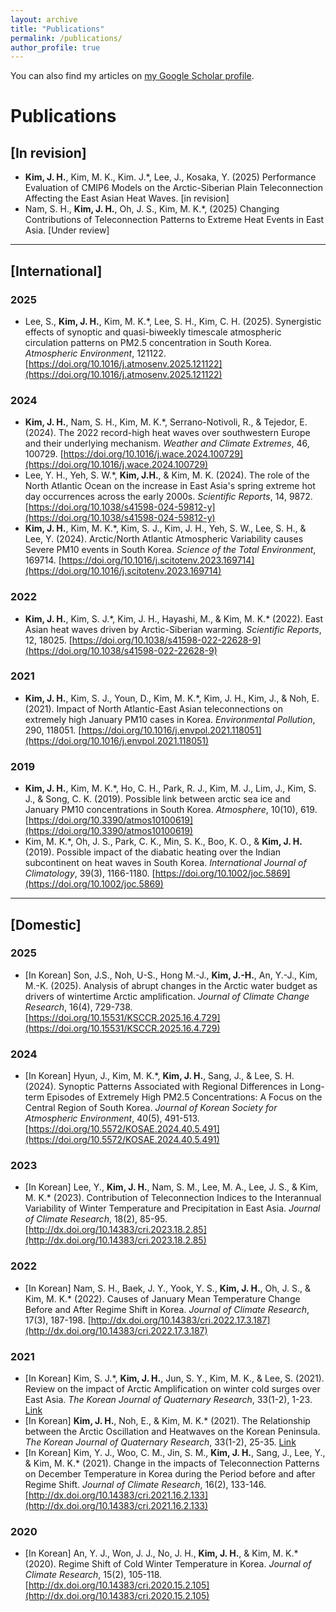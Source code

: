 ```yaml
---
layout: archive
title: "Publications"
permalink: /publications/
author_profile: true
---
```


<div class="wordwrap">
  You can also find my articles on
  <a href="{{ site.author.googlescholar }}">my Google Scholar profile</a>.
</div>


# Publications

## [In revision]
- **Kim, J. H.**, Kim, M. K., Kim. J.\*, Lee, J., Kosaka, Y. (2025) Performance Evaluation of CMIP6 Models on the Arctic-Siberian Plain Teleconnection Affecting the East Asian Heat Waves. [in revision]
- Nam, S. H., **Kim, J. H.**, Oh, J. S., Kim, M. K.\*, (2025) Changing Contributions of Teleconnection Patterns to Extreme Heat Events in East Asia. [Under review]  

---

## [International]

### 2025
- Lee, S., **Kim, J. H.**, Kim, M. K.\*, Lee, S. H., Kim, C. H. (2025). Synergistic effects of synoptic and quasi-biweekly timescale atmospheric circulation patterns on PM2.5 concentration in South Korea. *Atmospheric Environment*, 121122. [https://doi.org/10.1016/j.atmosenv.2025.121122](https://doi.org/10.1016/j.atmosenv.2025.121122)  

### 2024
- **Kim, J. H.**, Nam, S. H., Kim, M. K.\*, Serrano-Notivoli, R., & Tejedor, E. (2024). The 2022 record-high heat waves over southwestern Europe and their underlying mechanism. *Weather and Climate Extremes*, 46, 100729. [https://doi.org/10.1016/j.wace.2024.100729](https://doi.org/10.1016/j.wace.2024.100729)  
- Lee, Y. H., Yeh, S. W.\*, **Kim, J.H.**, & Kim, M. K. (2024). The role of the North Atlantic Ocean on the increase in East Asia's spring extreme hot day occurrences across the early 2000s. *Scientific Reports*, 14, 9872. [https://doi.org/10.1038/s41598-024-59812-y](https://doi.org/10.1038/s41598-024-59812-y)  
- **Kim, J. H.**, Kim, M. K.\*, Kim, S. J., Kim, J. H., Yeh, S. W., Lee, S. H., & Lee, Y. (2024). Arctic/North Atlantic Atmospheric Variability causes Severe PM10 events in South Korea. *Science of the Total Environment*, 169714. [https://doi.org/10.1016/j.scitotenv.2023.169714](https://doi.org/10.1016/j.scitotenv.2023.169714)  

### 2022
- **Kim, J. H.**, Kim, S. J.\*, Kim, J. H., Hayashi, M., & Kim, M. K.\* (2022). East Asian heat waves driven by Arctic-Siberian warming. *Scientific Reports*, 12, 18025. [https://doi.org/10.1038/s41598-022-22628-9](https://doi.org/10.1038/s41598-022-22628-9)  

### 2021
- **Kim, J. H.**, Kim, S. J., Youn, D., Kim, M. K.\*, Kim, J. H., Kim, J., & Noh, E. (2021). Impact of North Atlantic-East Asian teleconnections on extremely high January PM10 cases in Korea. *Environmental Pollution*, 290, 118051. [https://doi.org/10.1016/j.envpol.2021.118051](https://doi.org/10.1016/j.envpol.2021.118051)  

### 2019
- **Kim, J. H.**, Kim, M. K.\*, Ho, C. H., Park, R. J., Kim, M. J., Lim, J., Kim, S. J., & Song, C. K. (2019). Possible link between arctic sea ice and January PM10 concentrations in South Korea. *Atmosphere*, 10(10), 619. [https://doi.org/10.3390/atmos10100619](https://doi.org/10.3390/atmos10100619)  
- Kim, M. K.\*, Oh, J. S., Park, C. K., Min, S. K., Boo, K. O., & **Kim, J. H.** (2019). Possible impact of the diabatic heating over the Indian subcontinent on heat waves in South Korea. *International Journal of Climatology*, 39(3), 1166-1180. [https://doi.org/10.1002/joc.5869](https://doi.org/10.1002/joc.5869)  

---

## [Domestic]

### 2025
- [In Korean] Son, J.S., Noh, U-S., Hong M.-J., **Kim, J.-H.**, An, Y.-J., Kim, M.-K. (2025). Analysis of abrupt changes in the Arctic water budget as drivers of wintertime Arctic amplification. *Journal of Climate Change Research*, 16(4), 729-738. [https://doi.org/10.15531/KSCCR.2025.16.4.729](https://doi.org/10.15531/KSCCR.2025.16.4.729)  

### 2024
- [In Korean] Hyun, J., Kim, M. K.\*, **Kim, J. H.**, Sang, J., & Lee, S. H. (2024). Synoptic Patterns Associated with Regional Differences in Long-term Episodes of Extremely High PM2.5 Concentrations: A Focus on the Central Region of South Korea. *Journal of Korean Society for Atmospheric Environment*, 40(5), 491-513. [https://doi.org/10.5572/KOSAE.2024.40.5.491](https://doi.org/10.5572/KOSAE.2024.40.5.491)  

### 2023
- [In Korean] Lee, Y., **Kim, J. H.**, Nam, S. M., Lee, M. A., Lee, J. S., & Kim, M. K.\* (2023). Contribution of Teleconnection Indices to the Interannual Variability of Winter Temperature and Precipitation in East Asia. *Journal of Climate Research*, 18(2), 85-95. [http://dx.doi.org/10.14383/cri.2023.18.2.85](http://dx.doi.org/10.14383/cri.2023.18.2.85)  

### 2022
- [In Korean] Nam, S. H., Baek, J. Y., Yook, Y. S., **Kim, J. H.**, Oh, J. S., & Kim, M. K.\* (2022). Causes of January Mean Temperature Change Before and After Regime Shift in Korea. *Journal of Climate Research*, 17(3), 187-198. [http://dx.doi.org/10.14383/cri.2022.17.3.187](http://dx.doi.org/10.14383/cri.2022.17.3.187)  

### 2021
- [In Korean] Kim, S. J.\*, **Kim, J. H.**, Jun, S. Y., Kim, M. K., & Lee, S. (2021). Review on the impact of Arctic Amplification on winter cold surges over East Asia. *The Korean Journal of Quaternary Research*, 33(1-2), 1-23. [Link](https://www.researchgate.net)  
- [In Korean] **Kim, J. H.**, Noh, E., & Kim, M. K.\* (2021). The Relationship between the Arctic Oscillation and Heatwaves on the Korean Peninsula. *The Korean Journal of Quaternary Research*, 33(1-2), 25-35. [Link](https://www.researchgate.net)  
- [In Korean] Kim, Y. J., Woo, C. M., Jin, S. M., **Kim, J. H.**, Sang, J., Lee, Y., & Kim, M. K.\* (2021). Change in the impacts of Teleconnection Patterns on December Temperature in Korea during the Period before and after Regime Shift. *Journal of Climate Research*, 16(2), 133-146. [http://dx.doi.org/10.14383/cri.2021.16.2.133](http://dx.doi.org/10.14383/cri.2021.16.2.133)  

### 2020
- [In Korean] An, Y. J., Won, J. J., No, J. H., **Kim, J. H.**, & Kim, M. K.\* (2020). Regime Shift of Cold Winter Temperature in Korea. *Journal of Climate Research*, 15(2), 105-118. [http://dx.doi.org/10.14383/cri.2020.15.2.105](http://dx.doi.org/10.14383/cri.2020.15.2.105)  
